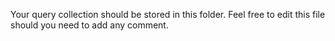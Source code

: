 Your query collection should be stored in this folder. Feel free to edit this file should you need to add any comment.
